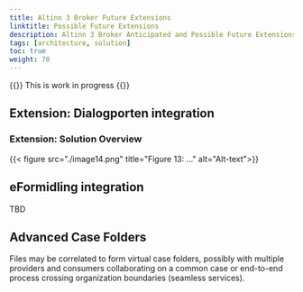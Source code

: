 ```yaml
---
title: Altinn 3 Broker Future Extensions 
linktitle: Possible Future Extensions 
description: Altinn 3 Broker Anticipated and Possible Future Extensions 
tags: [architecture, solution]
toc: true
weight: 70
---
```


{{<notice warning>}} <!-- info -->
This is work in progress
{{</notice>}}


## Extension: Dialogporten integration

### Extension: Solution Overview

{{< figure src="./image14.png" title="Figure 13: ..." alt="Alt-text">}}

## eFormidling integration

TBD


## Advanced Case Folders 

Files may be correlated to form virtual case folders, possibly with multiple
providers and consumers collaborating on a common case or end-to-end
process crossing organization boundaries (seamless services).
